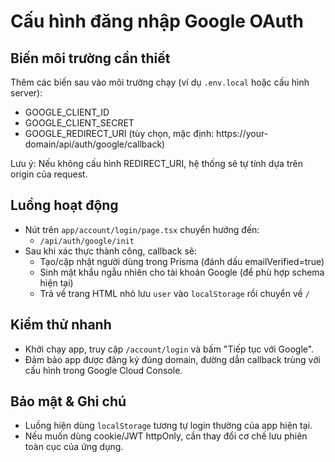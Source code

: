 # Cấu hình đăng nhập Google OAuth

## Biến môi trường cần thiết
Thêm các biến sau vào môi trường chạy (ví dụ `.env.local` hoặc cấu hình server):

- GOOGLE_CLIENT_ID
- GOOGLE_CLIENT_SECRET
- GOOGLE_REDIRECT_URI (tùy chọn, mặc định: https://your-domain/api/auth/google/callback)

Lưu ý: Nếu không cấu hình REDIRECT_URI, hệ thống sẽ tự tính dựa trên origin của request.

## Luồng hoạt động
- Nút trên `app/account/login/page.tsx` chuyển hướng đến:
  - `/api/auth/google/init`
- Sau khi xác thực thành công, callback sẽ:
  - Tạo/cập nhật người dùng trong Prisma (đánh dấu emailVerified=true)
  - Sinh mật khẩu ngẫu nhiên cho tài khoản Google (để phù hợp schema hiện tại)
  - Trả về trang HTML nhỏ lưu `user` vào `localStorage` rồi chuyển về `/`

## Kiểm thử nhanh
- Khởi chạy app, truy cập `/account/login` và bấm "Tiếp tục với Google".
- Đảm bảo app được đăng ký đúng domain, đường dẫn callback trùng với cấu hình trong Google Cloud Console.

## Bảo mật & Ghi chú
- Luồng hiện dùng `localStorage` tương tự login thường của app hiện tại.
- Nếu muốn dùng cookie/JWT httpOnly, cần thay đổi cơ chế lưu phiên toàn cục của ứng dụng.

